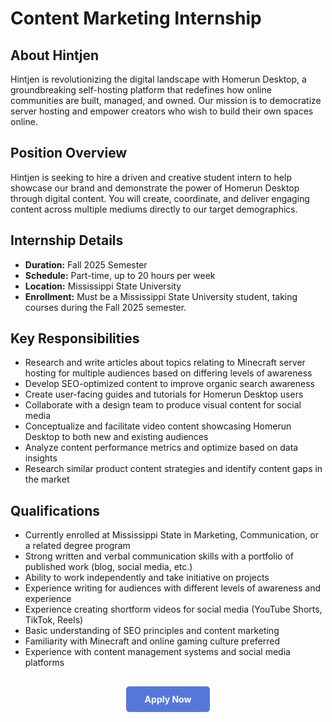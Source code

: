 # Content Marketing Internship

## About Hintjen

Hintjen is revolutionizing the digital landscape with Homerun Desktop, a groundbreaking self-hosting platform that redefines how online communities are built, managed, and owned. Our mission is to democratize server hosting and empower creators who wish to build their own spaces online.

## Position Overview

Hintjen is seeking to hire a driven and creative student intern to help showcase our brand and demonstrate the power of Homerun Desktop through digital content. You will create, coordinate, and deliver engaging content across multiple mediums directly to our target demographics.

## Internship Details

- **Duration:** Fall 2025 Semester
- **Schedule:** Part-time, up to 20 hours per week
- **Location:** Mississippi State University
- **Enrollment:** Must be a Mississippi State University student, taking courses during the Fall 2025 semester.

## Key Responsibilities

- Research and write articles about topics relating to Minecraft server hosting for multiple audiences based on differing levels of awareness
- Develop SEO-optimized content to improve organic search awareness
- Create user-facing guides and tutorials for Homerun Desktop users
- Collaborate with a design team to produce visual content for social media
- Conceptualize and facilitate video content showcasing Homerun Desktop to both new and existing audiences
- Analyze content performance metrics and optimize based on data insights
- Research similar product content strategies and identify content gaps in the market

## Qualifications

- Currently enrolled at Mississippi State in Marketing, Communication, or a related degree program
- Strong written and verbal communication skills with a portfolio of published work (blog, social media, etc.)
- Ability to work independently and take initiative on projects
- Experience writing for audiences with different levels of awareness and experience
- Experience creating shortform videos for social media (YouTube Shorts, TikTok, Reels)
- Basic understanding of SEO principles and content marketing
- Familiarity with Minecraft and online gaming culture preferred
- Experience with content management systems and social media platforms

 <div style="text-align: center; margin: 30px 0;">
  <a href="https://forms.gle/54pvVXxXGHd64oEk6" target="_blank" style="background-color: #5677da; color: white; padding: 12px 30px; border-radius: 5px; text-decoration: none; font-weight: bold; display: inline-block;">
    Apply Now
  </a>
</div>
